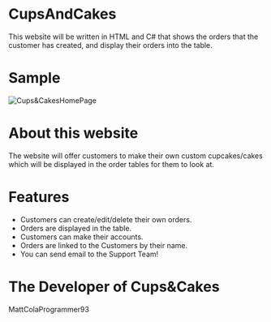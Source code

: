# CupsAndCakes
This website will be written in HTML and C# that shows the orders that the customer has created, and display their orders into the table.

# Sample
![Cups&CakesHomePage](https://user-images.githubusercontent.com/103535096/202253512-74b64777-d148-4220-ad06-2da0bb75a25f.jpeg)


# About this website
The website will offer customers to make their own custom cupcakes/cakes which will be displayed in the order tables for them to look at.

# Features
- Customers can create/edit/delete their own orders.
- Orders are displayed in the table.
- Customers can make their accounts.
- Orders are linked to the Customers by their name.
- You can send email to the Support Team!

# The Developer of Cups&Cakes
MattColaProgrammer93
